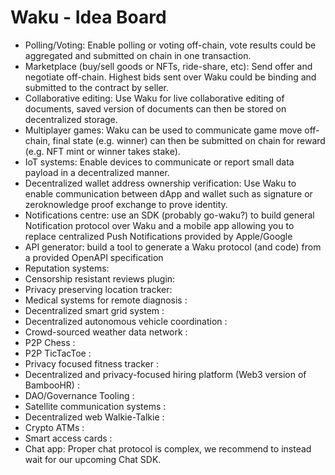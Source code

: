 # Waku - Idea Board

- Polling/Voting: Enable polling or voting off-chain, vote results could be aggregated and submitted on chain in one transaction.
- Marketplace (buy/sell goods or NFTs, ride-share, etc): Send offer and negotiate off-chain. Highest bids sent over Waku could be binding and submitted to the contract by seller.
- Collaborative editing: Use Waku for live collaborative editing of documents, saved version of documents can then be stored on decentralized storage.
- Multiplayer games: Waku can be used to communicate game move off-chain, final state (e.g. winner) can then be submitted on chain for reward (e.g. NFT mint or winner takes stake).
- IoT systems: Enable devices to communicate or report small data payload in a decentralized manner.
- Decentralized wallet address ownership verification: Use Waku to enable communication between dApp and wallet such as signature or zeroknowledge proof exchange to prove identity.
- Notifications centre: use an SDK (probably go-waku?) to build general Notification protocol over Waku and a mobile app allowing you to replace centralized Push Notifications provided by Apple/Google
- API generator: build a tool to generate a Waku protocol (and code) from a provided OpenAPI specification 
- Reputation systems:
- Censorship resistant reviews plugin:
- Privacy preserving location tracker:
- Medical systems for remote diagnosis :
- Decentralized smart grid system :
- Decentralized autonomous vehicle coordination :
- Crowd-sourced weather data network :
- P2P Chess :
- P2P TicTacToe :
- Privacy focused fitness tracker :
- Decentralized and privacy-focused hiring platform (Web3 version of BambooHR) :
- DAO/Governance Tooling :
- Satellite communication systems :
- Decentralized web Walkie-Talkie :
- Crypto ATMs :
- Smart access cards :
- Chat app: Proper chat protocol is complex, we recommend to instead wait for our upcoming Chat SDK.
